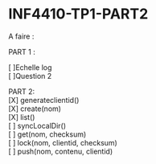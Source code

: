 # INF4410-TP1-PART2

A faire :   

PART 1 :   
   
[ ]Echelle log   
[ ]Question 2   

PART 2:   
[X] generateclientid()    
[X] create(nom)   
[X] list()  
[ ] syncLocalDir()    
[ ] get(nom, checksum)    
[ ] lock(nom, clientid, checksum)    
[ ] push(nom, contenu, clientid)    
